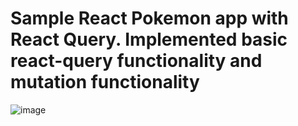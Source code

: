 # Sample React Pokemon app with React Query. Implemented basic react-query functionality and mutation functionality

![image](https://user-images.githubusercontent.com/37790259/128628284-82e64160-364e-403e-a32d-5ec6973abcbf.png)

